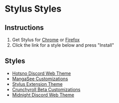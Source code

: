 # Stylus Styles

## Instructions
1) Get Stylus for [Chrome](https://chrome.google.com/webstore/detail/stylus/clngdbkpkpeebahjckkjfobafhncgmne) or [Firefox](https://addons.mozilla.org/en-US/firefox/addon/styl-us/)
2) Click the link for a style below and press "Install"

## Styles
- [Hotsno Discord Web Theme](https://github.com/hotsno/stylus-styles/raw/main/hotsno-discord-web-theme.user.css)
- [MangaSee Customizations](https://github.com/hotsno/stylus-styles/raw/main/mangasee-customizations.user.css)
- [Stylus Extension Theme](https://raw.githubusercontent.com/33kk/uso-archive/flomaster/data/usercss/146675.user.css)
- [Crunchyroll Beta Customizations](https://raw.githubusercontent.com/hotsno/stylus-styles/main/crunchyroll-customizations.user.css)
- [Midnight Discord Web Theme](https://github.com/hotsno/stylus-styles/raw/main/midnight-discord-web-theme.user.css)
